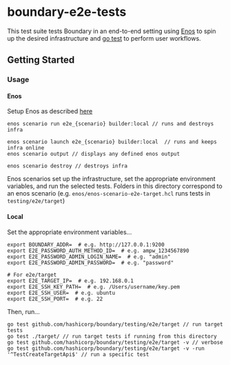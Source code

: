 # boundary-e2e-tests

This test suite tests Boundary in an end-to-end setting using [Enos](https://github.com/hashicorp/Enos-Docs) to spin up the desired infrastructure and [go test](https://pkg.go.dev/testing) to perform user workflows.

## Getting Started
### Usage
#### Enos
Setup Enos as described [here](../../enos/README.md)

```shell
enos scenario run e2e_{scenario} builder:local // runs and destroys infra

enos scenario launch e2e_{scenario} builder:local  // runs and keeps infra online
enos scenario output // displays any defined enos output

enos scenario destroy // destroys infra
```

Enos scenarios set up the infrastructure, set the appropriate environment variables, and run the selected tests. Folders in this directory correspond to an enos scenario (e.g. `enos/enos-scenario-e2e-target.hcl` runs tests in `testing/e2e/target`)

#### Local
Set the appropriate environment variables...
```shell
export BOUNDARY_ADDR=  # e.g. http://127.0.0.1:9200
export E2E_PASSWORD_AUTH_METHOD_ID=  # e.g. ampw_1234567890
export E2E_PASSWORD_ADMIN_LOGIN_NAME=  # e.g. "admin"
export E2E_PASSWORD_ADMIN_PASSWORD=  # e.g. "password"

# For e2e/target
export E2E_TARGET_IP=  # e.g. 192.168.0.1
export E2E_SSH_KEY_PATH=  # e.g. /Users/username/key.pem
export E2E_SSH_USER=  # e.g. ubuntu
export E2E_SSH_PORT=  # e.g. 22
```

Then, run...
```shell
go test github.com/hashicorp/boundary/testing/e2e/target // run target tests
go test ./target/ // run target tests if running from this directory
go test github.com/hashicorp/boundary/testing/e2e/target -v // verbose
go test github.com/hashicorp/boundary/testing/e2e/target -v -run '^TestCreateTargetApi$' // run a specific test
```
